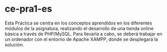 # ce-pra1-es
Esta Práctica se centra en los conceptos aprendidos en los diferentes módulos de la asignatura, realizando el desarrollo de una tienda online básica a través de PHP/MySQL. Para llevarla a cabo, se deberá trabajar en un ordenador con el entorno de Apache XAMPP, donde se desplegará la solución. 
